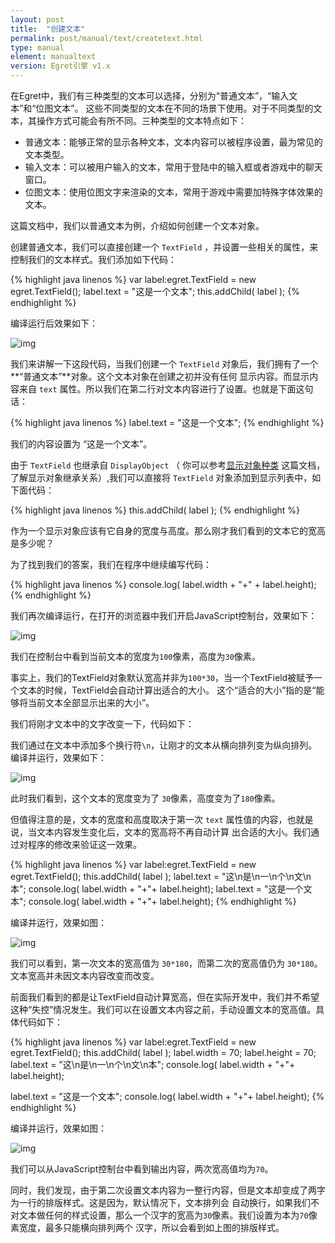```yaml
---
layout: post
title:  "创建文本"
permalink: post/manual/text/createtext.html
type: manual
element: manualtext
version: Egret引擎 v1.x
---
```


在Egret中，我们有三种类型的文本可以选择，分别为“普通文本”，“输入文本”和“位图文本”。
这些不同类型的文本在不同的场景下使用。对于不同类型的文本，其操作方式可能会有所不同。三种类型的文本特点如下：

* 普通文本：能够正常的显示各种文本，文本内容可以被程序设置，最为常见的文本类型。
* 输入文本：可以被用户输入的文本，常用于登陆中的输入框或者游戏中的聊天窗口。
* 位图文本：使用位图文字来渲染的文本，常用于游戏中需要加特殊字体效果的文本。

这篇文档中，我们以普通文本为例，介绍如何创建一个文本对象。

创建普通文本，我们可以直接创建一个 `TextField` ，并设置一些相关的属性，来控制我们的文本样式。我们添加如下代码：

{% highlight java linenos %}
var label:egret.TextField = new egret.TextField();
label.text = "这是一个文本";
this.addChild( label );
{% endhighlight %}

编译运行后效果如下：

![img]({{site.baseurl}}/assets/img/manualtext1.png)

我们来讲解一下这段代码，当我们创建一个 `TextField` 对象后，我们拥有了一个**“普通文本”**对象。这个文本对象在创建之初并没有任何
显示内容。而显示内容来自 `text` 属性。所以我们在第二行对文本内容进行了设置。也就是下面这句话：

{% highlight java linenos %}
label.text = "这是一个文本";
{% endhighlight %}

我们的内容设置为 “这是一个文本”。

由于 `TextField` 也继承自 `DisplayObject` （
你可以参考<a href="http://docs.egret.com/post/manual/display/displayclass.html" target="_blank">显示对象种类</a>
这篇文档，了解显示对象继承关系）,我们可以直接将 `TextField` 对象添加到显示列表中，如下面代码：

{% highlight java linenos %}
this.addChild( label );
{% endhighlight %}

作为一个显示对象应该有它自身的宽度与高度。那么刚才我们看到的文本它的宽高是多少呢？

为了找到我们的答案，我们在程序中继续编写代码：

{% highlight java linenos %}
console.log( label.width + "+" + label.height);
{% endhighlight %}

我们再次编译运行，在打开的浏览器中我们开启JavaScript控制台，效果如下：

![img]({{site.baseurl}}/assets/img/manualtext2.png)

我们在控制台中看到当前文本的宽度为`100`像素，高度为`30`像素。

事实上，我们的TextField对象默认宽高并非为`100*30`，当一个TextField被赋予一个文本的时候，TextField会自动计算出适合的大小。
这个“适合的大小”指的是“能够将当前文本全部显示出来的大小”。

我们将刚才文本中的文字改变一下，代码如下：

我们通过在文本中添加多个换行符`\n`，让刚才的文本从横向排列变为纵向排列。
编译并运行，效果如下：

![img]({{site.baseurl}}/assets/img/manualtext3.png)

此时我们看到，这个文本的宽度变为了 `30`像素，高度变为了`180`像素。

但值得注意的是，文本的宽度和高度取决于第一次 `text` 属性值的内容，也就是说，当文本内容发生变化后，文本的宽高将不再自动计算
出合适的大小。我们通过对程序的修改来验证这一效果。


{% highlight java linenos %}
var label:egret.TextField = new egret.TextField();
this.addChild( label );
label.text = "这\n是\n一\n个\n文\n本";
console.log( label.width + "+"+ label.height);
label.text = "这是一个文本";
console.log( label.width + "+"+ label.height);
{% endhighlight %}

编译并运行，效果如图：

![img]({{site.baseurl}}/assets/img/manualtext4.png)

我们可以看到，第一次文本的宽高值为 `30*180`，而第二次的宽高值仍为 `30*180`。文本宽高并未因文本内容改变而改变。

前面我们看到的都是让TextField自动计算宽高，但在实际开发中，我们并不希望这种“失控”情况发生。我们可以在设置文本内容之前，手动设置文本的宽高值。具体代码如下：

{% highlight java linenos %}
var label:egret.TextField = new egret.TextField();
this.addChild( label );
label.width = 70;
label.height = 70;
label.text = "这\n是\n一\n个\n文\n本";
console.log( label.width + "+"+ label.height);

label.text = "这是一个文本";
console.log( label.width + "+"+ label.height);
{% endhighlight %}

编译并运行，效果如图：

![img]({{site.baseurl}}/assets/img/manualtext5.png)

我们可以从JavaScript控制台中看到输出内容，两次宽高值均为`70`。

同时，我们发现，由于第二次设置文本内容为一整行内容，但是文本却变成了两字为一行的排版样式。这是因为，默认情况下，文本排列会
自动换行，如果我们不对文本做任何的样式设置，那么一个汉字的宽高为`30`像素。我们设置为本为`70`像素宽度，最多只能横向排列两个
汉字，所以会看到如上图的排版样式。